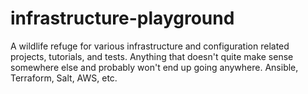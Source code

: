 # infrastructure-playground
A wildlife refuge for various infrastructure and configuration related projects, tutorials, and tests. Anything that doesn't quite make sense somewhere else and probably won't end up going anywhere. Ansible, Terraform, Salt, AWS, etc.
